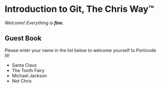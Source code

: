 # Introduction to Git, The Chris Way™

*Welcome! Everything is **fine***.

## Guest Book

Please enter your name in the list below to welcome yourself to Porticode III!

- Santa Claus
- The Tooth Fairy
- Michael Jackson
- Not Chris
